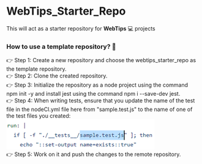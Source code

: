 # WebTips_Starter_Repo
This will act as a starter repository for **WebTips** 💻 projects

### How to use a template repository? 🏁
👉 Step 1: Create a new repository and choose the webtips_starter_repo as the template repository.\
👉 Step 2: Clone the created repository.\
👉 Step 3: Initialize the repository as a node project using the command npm init -y and install jest using the command npm i --save-dev jest.\
👉 Step 4: When writing tests, ensure that you update the name of the test file in the nodeCI.yml file here from "sample.test.js" to the name of one of the test files you created:\
![file name that needs to be changed](https://github.com/solitontech/WebTips_Starter_Repo/blob/main/documentation_assets/WorkflowSpecification/nodeCI.PNG)\
👉 Step 5: Work on it and push the changes to the remote repository. 

